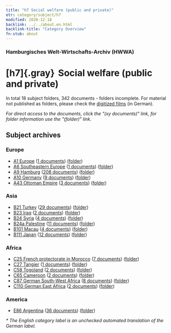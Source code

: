 ```yaml
---
title: "h7 Social welfare (public and private)"
etr: category/subject/h7
modified: 2020-12-18
backlink: ../../about.en.html
backlink-title: "Category Overview"
fn-stub: about
---
```


### Hamburgisches Welt-Wirtschafts-Archiv (HWWA)
# [h7]{.gray}&#8201; Social welfare (public and private)&#160; 





In total 18 subject folders, 342 documents - folders incomplete.
For material not published as folders, please check the [digitized films](/film/h1_sh) (in German).

_For direct access to the documents, click the "(xy documents)" link, for folder information use the "(folder)" link._

## Subject archives



### Europe

- [A1 Europe](../../../geo/about.en.html#A1) (<a href="https://dfg-viewer.de/show/?tx_dlf[id]=https://pm20.zbw.eu/mets/sh/1408xx/140892/1446xx/144677/public.mets.en.xml" target="_blank">1 documents</a>) ([folder](http://purl.org/pressemappe20/folder/sh/140892,144677))
- [A6 Southeastern Europe](../../../geo/about.en.html#A6) (<a href="https://dfg-viewer.de/show/?tx_dlf[id]=https://pm20.zbw.eu/mets/sh/1409xx/140900/1446xx/144677/public.mets.en.xml" target="_blank">1 documents</a>) ([folder](http://purl.org/pressemappe20/folder/sh/140900,144677))
- [A9 Hamburg](../../../geo/about.en.html#A9) (<a href="https://dfg-viewer.de/show/?tx_dlf[id]=https://pm20.zbw.eu/mets/sh/1409xx/140905/1446xx/144677/public.mets.en.xml" target="_blank">208 documents</a>) ([folder](http://purl.org/pressemappe20/folder/sh/140905,144677))
- [A10 Germany](../../../geo/about.en.html#A10) (<a href="https://dfg-viewer.de/show/?tx_dlf[id]=https://pm20.zbw.eu/mets/sh/1261xx/126128/1446xx/144677/public.mets.en.xml" target="_blank">9 documents</a>) ([folder](http://purl.org/pressemappe20/folder/sh/126128,144677))
- [A43 Ottoman Empire](../../../geo/about.en.html#A43) (<a href="https://dfg-viewer.de/show/?tx_dlf[id]=https://pm20.zbw.eu/mets/sh/1410xx/141034/1446xx/144677/public.mets.en.xml" target="_blank">3 documents</a>) ([folder](http://purl.org/pressemappe20/folder/sh/141034,144677))

### Asia

- [B21 Turkey](../../../geo/about.en.html#B21) (<a href="https://dfg-viewer.de/show/?tx_dlf[id]=https://pm20.zbw.eu/mets/sh/1411xx/141111/1446xx/144677/public.mets.en.xml" target="_blank">29 documents</a>) ([folder](http://purl.org/pressemappe20/folder/sh/141111,144677))
- [B23 Iraq](../../../geo/about.en.html#B23) (<a href="https://dfg-viewer.de/show/?tx_dlf[id]=https://pm20.zbw.eu/mets/sh/1411xx/141113/1446xx/144677/public.mets.en.xml" target="_blank">2 documents</a>) ([folder](http://purl.org/pressemappe20/folder/sh/141113,144677))
- [B24 Syria](../../../geo/about.en.html#B24) (<a href="https://dfg-viewer.de/show/?tx_dlf[id]=https://pm20.zbw.eu/mets/sh/1411xx/141114/1446xx/144677/public.mets.en.xml" target="_blank">4 documents</a>) ([folder](http://purl.org/pressemappe20/folder/sh/141114,144677))
- [B24a Palestine](../../../geo/about.en.html#B24a) (<a href="https://dfg-viewer.de/show/?tx_dlf[id]=https://pm20.zbw.eu/mets/sh/1411xx/141115/1446xx/144677/public.mets.en.xml" target="_blank">11 documents</a>) ([folder](http://purl.org/pressemappe20/folder/sh/141115,144677))
- [B101 Macau](../../../geo/about.en.html#B101) (<a href="https://dfg-viewer.de/show/?tx_dlf[id]=https://pm20.zbw.eu/mets/sh/1412xx/141267/1446xx/144677/public.mets.en.xml" target="_blank">4 documents</a>) ([folder](http://purl.org/pressemappe20/folder/sh/141267,144677))
- [B111 Japan](../../../geo/about.en.html#B111) (<a href="https://dfg-viewer.de/show/?tx_dlf[id]=https://pm20.zbw.eu/mets/sh/1412xx/141272/1446xx/144677/public.mets.en.xml" target="_blank">12 documents</a>) ([folder](http://purl.org/pressemappe20/folder/sh/141272,144677))

### Africa

- [C25 French protectorate in Morocco](../../../geo/about.en.html#C25) (<a href="https://dfg-viewer.de/show/?tx_dlf[id]=https://pm20.zbw.eu/mets/sh/1413xx/141358/1446xx/144677/public.mets.en.xml" target="_blank">7 documents</a>) ([folder](http://purl.org/pressemappe20/folder/sh/141358,144677))
- [C27 Tangier](../../../geo/about.en.html#C27) (<a href="https://dfg-viewer.de/show/?tx_dlf[id]=https://pm20.zbw.eu/mets/sh/1413xx/141360/1446xx/144677/public.mets.en.xml" target="_blank">1 documents</a>) ([folder](http://purl.org/pressemappe20/folder/sh/141360,144677))
- [C58 Togoland](../../../geo/about.en.html#C58) (<a href="https://dfg-viewer.de/show/?tx_dlf[id]=https://pm20.zbw.eu/mets/sh/1414xx/141408/1446xx/144677/public.mets.en.xml" target="_blank">2 documents</a>) ([folder](http://purl.org/pressemappe20/folder/sh/141408,144677))
- [C65 Cameroon](../../../geo/about.en.html#C65) (<a href="https://dfg-viewer.de/show/?tx_dlf[id]=https://pm20.zbw.eu/mets/sh/1414xx/141410/1446xx/144677/public.mets.en.xml" target="_blank">2 documents</a>) ([folder](http://purl.org/pressemappe20/folder/sh/141410,144677))
- [C87 German South-West Africa](../../../geo/about.en.html#C87) (<a href="https://dfg-viewer.de/show/?tx_dlf[id]=https://pm20.zbw.eu/mets/sh/1414xx/141450/1446xx/144677/public.mets.en.xml" target="_blank">8 documents</a>) ([folder](http://purl.org/pressemappe20/folder/sh/141450,144677))
- [C110 German East Africa](../../../geo/about.en.html#C110) (<a href="https://dfg-viewer.de/show/?tx_dlf[id]=https://pm20.zbw.eu/mets/sh/1414xx/141471/1446xx/144677/public.mets.en.xml" target="_blank">2 documents</a>) ([folder](http://purl.org/pressemappe20/folder/sh/141471,144677))

### America

- [E86 Argentina](../../../geo/about.en.html#E86) (<a href="https://dfg-viewer.de/show/?tx_dlf[id]=https://pm20.zbw.eu/mets/sh/1416xx/141692/1446xx/144677/public.mets.en.xml" target="_blank">36 documents</a>) ([folder](http://purl.org/pressemappe20/folder/sh/141692,144677))


_* The English category label is an unchecked automated translation of the German label._

